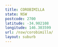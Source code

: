 ```yaml
---
title: COROBIMILLA
state: NSW
postcode: 2700
latitude: -34.902108
longitude: 146.303599
url: /nsw/corobimilla/
layout: suburb
---
```

